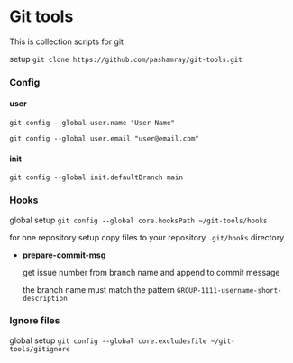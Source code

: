 # Git tools
This is collection scripts for git

setup
```git clone https://github.com/pashamray/git-tools.git```

### Config

#### user
```git config --global user.name "User Name"```

```git config --global user.email "user@email.com"```

#### init
```git config --global init.defaultBranch main```

### Hooks
global setup ```git config --global core.hooksPath ~/git-tools/hooks```

for one repository setup copy files to your repository `.git/hooks` directory

- **prepare-commit-msg**

  get issue number from branch name and append to commit message

  the branch name must match the pattern `GROUP-1111-username-short-description`

### Ignore files
global setup ```git config --global core.excludesfile ~/git-tools/gitignore```
